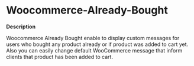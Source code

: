 # Woocommerce-Already-Bought
**Description**

Woocommerce Already Bought enable to display custom messages for users who bought any product already or if product was added to cart yet.
Also you can easily change default WooCommerce message that inform clients that product has been added to cart.
